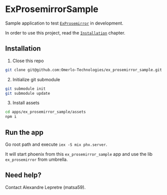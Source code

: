 # ExProsemirrorSample

Sample application to test [`ExProsemirror`](https://github.com/Omerlo-Technologies/ex_prosemirror) in development.

In order to use this project, read the [`Installation`](#installation) chapter.

## Installation

1. Close this repo

``` sh
git clone git@github.com:Omerlo-Technologies/ex_prosemirror_sample.git
```


2. Initialize git submodule

``` sh
git submodule init
git submodule update
```

3. Install assets

``` sh
cd apps/ex_prosemirror_sample/assets
npm i
```

## Run the app

Go root path and execute `iex -S mix phx.server`.

It will start phoenix from this `ex_prosemirror_sample` app and use the lib `ex_prosemirror` from umbrella.

## Need help?

Contact Alexandre Lepretre (matsa59).
